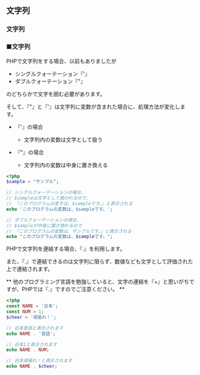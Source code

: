 ## 文字列
### 文字列

### ■文字列

PHPで文字列をする場合、以前もありましたが

* シングルクォーテーション『'』
* ダブルクォーテーション『"』

のどちらかで文字を囲む必要があります。

そして、『"』と『'』は文字列に変数が含まれた場合に、処理方法が変化します。

* 『'』の場合

  * 文字列内の変数は文字として扱う


* 『"』の場合

  * 文字列内の変数は中身に置き換える


```php
<?php
$sample = "サンプル";

// シングルクォーテーションの場合、
// $sampleは文字として扱われるので、
// 「このプログラムの変すは、$sampleです。」と表示される
echo 'このプログラムの変数は、$sampleです。';

// ダブルクォーテーションの場合、
// $sampleが中身に置き換わるので
// 「このプログラムの変数は、サンプルです。」と表示される
echo "このプログラムの変数は、$sampleです。";

```
PHPで文字列を連結する場合、『.』を利用します。

また、『.』で連結できるのは文字列に限らず、数値なども文字として評価された上で連結されます。

** 他のプログラミング言語を勉強していると、文字の連結を『+』と思いがちですが、PHPでは『.』ですのでご注意ください。 **

```php
<?php
const NAME = '日本';
const NUM = 1;
$cheer = '頑張れ！';

// 日本昔話と表示されます
echo NAME . '昔話';

// 日本1と表示されます
echo NAME . NUM;

// 日本頑張れ！と表示されます
echo NAME . $cheer;
```
